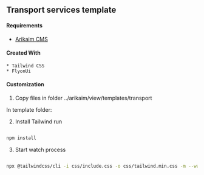 ## Transport services template

#### Requirements 
  * [Arikaim CMS](https://github.com/arikaim/arikaim)


#### Created With 
    * Tailwind CSS
    * FlyonUi

#### Customization 

1. Copy files in folder ../arikaim/view/templates/transport

In template folder: 

2. Install Tailwind run 

```sh

npm install

```

3. Start watch process

```sh

npx @tailwindcss/cli -i css/include.css -o css/tailwind.min.css -m --watch

```

